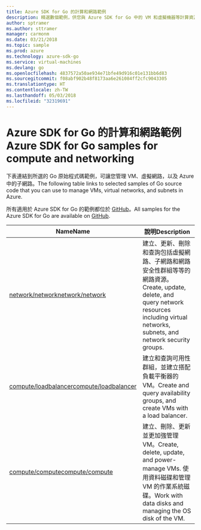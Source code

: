 ```yaml
---
title: Azure SDK for Go 的計算和網路範例
description: 精選數個範例，供您與 Azure SDK for Go 中的 VM 和虛擬機器等計算資源搭配使用。
author: sptramer
ms.author: sttramer
manager: carmonm
ms.date: 03/21/2018
ms.topic: sample
ms.prod: azure
ms.technology: azure-sdk-go
ms.service: virtual-machines
ms.devlang: go
ms.openlocfilehash: 4837572a50ae934e71bfe49d916c01e131bb6d83
ms.sourcegitcommit: f08abf902b48f8173aa6e261084ff2cfc9043305
ms.translationtype: HT
ms.contentlocale: zh-TW
ms.lasthandoff: 05/03/2018
ms.locfileid: "32319691"
---
```

# <a name="azure-sdk-for-go-samples-for-compute-and-networking"></a><span data-ttu-id="4979c-103">Azure SDK for Go 的計算和網路範例</span><span class="sxs-lookup"><span data-stu-id="4979c-103">Azure SDK for Go samples for compute and networking</span></span>

<span data-ttu-id="4979c-104">下表連結到所選的 Go 原始程式碼範例，可讓您管理 VM、虛擬網路，以及 Azure 中的子網路。</span><span class="sxs-lookup"><span data-stu-id="4979c-104">The following table links to selected samples of Go source code that you can use to manage VMs, virtual networks, and subnets in Azure.</span></span> 

<span data-ttu-id="4979c-105">所有適用於 Azure SDK for Go 的範例都位於 [GitHub](https://github.com/Azure-Samples/azure-sdk-for-go-samples)。</span><span class="sxs-lookup"><span data-stu-id="4979c-105">All samples for the Azure SDK for Go are available on [GitHub](https://github.com/Azure-Samples/azure-sdk-for-go-samples).</span></span>

| <span data-ttu-id="4979c-106">Name</span><span class="sxs-lookup"><span data-stu-id="4979c-106">Name</span></span> | <span data-ttu-id="4979c-107">說明</span><span class="sxs-lookup"><span data-stu-id="4979c-107">Description</span></span> |
|------|-------------|
| [<span data-ttu-id="4979c-108">network/network</span><span class="sxs-lookup"><span data-stu-id="4979c-108">network/network</span></span>](https://github.com/Azure-Samples/azure-sdk-for-go-samples/blob/master/network/network.go) | <span data-ttu-id="4979c-109">建立、更新、刪除和查詢包括虛擬網路、子網路和網路安全性群組等等的網路資源。</span><span class="sxs-lookup"><span data-stu-id="4979c-109">Create, update, delete, and query network resources including virtual networks, subnets, and network security groups.</span></span> |
| [<span data-ttu-id="4979c-110">compute/loadbalancer</span><span class="sxs-lookup"><span data-stu-id="4979c-110">compute/loadbalancer</span></span>](https://github.com/Azure-Samples/azure-sdk-for-go-samples/blob/master/compute/loadbalancer.go) | <span data-ttu-id="4979c-111">建立和查詢可用性群組，並建立搭配負載平衡器的 VM。</span><span class="sxs-lookup"><span data-stu-id="4979c-111">Create and query availability groups, and create VMs with a load balancer.</span></span> |
| [<span data-ttu-id="4979c-112">compute/compute</span><span class="sxs-lookup"><span data-stu-id="4979c-112">compute/compute</span></span>](https://github.com/Azure-Samples/azure-sdk-for-go-samples/blob/master/compute/compute.go) | <span data-ttu-id="4979c-113">建立、刪除、更新並更加強管理 VM。</span><span class="sxs-lookup"><span data-stu-id="4979c-113">Create, delete, update, and power-manage VMs.</span></span> <span data-ttu-id="4979c-114">使用資料磁碟和管理 VM 的作業系統磁碟。</span><span class="sxs-lookup"><span data-stu-id="4979c-114">Work with data disks and managing the OS disk of the VM.</span></span> |
